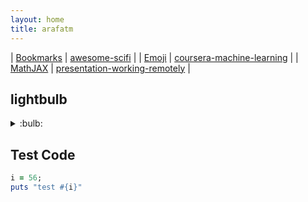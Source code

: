 ```yaml
---
layout: home
title: arafatm
---
```


| [Bookmarks](/bookmarks) | [awesome-scifi](https://arafatm.com/awesome-scifi)                                 |
| [Emoji](/emoji)         | [coursera-machine-learning](https://arafatm.com/coursera-machine-learning)         |
| [MathJAX](/mathjax)     | [presentation-working-remotely](https://arafatm.com/presentation-working-remotely) |

## lightbulb

<details><summary>:bulb:</summary>
<img src="https://bigmemes.funnyjunk.com/gifs/Everyday+problems_690247_4723564.gif" />
</details>

## Test Code

```ruby
i = 56;
puts "test #{i}"
```
